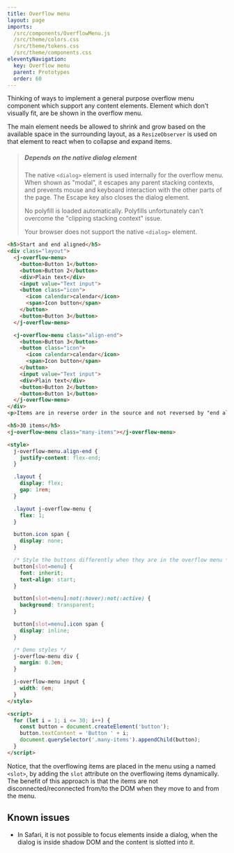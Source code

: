 ```yaml
---
title: Overflow menu
layout: page
imports:
  /src/components/OverflowMenu.js
  /src/theme/colors.css
  /src/theme/tokens.css
  /src/theme/components.css
eleventyNavigation:
  key: Overflow menu
  parent: Prototypes
  order: 60
---
```


Thinking of ways to implement a general purpose overflow menu component which support any content elements. Element which don't visually fit, are be shown in the overflow menu.

The main element needs be allowed to shrink and grow based on the available space in the surrounding layout, as a `ResizeObserver` is used on that element to react when to collapse and expand items.

> ##### Depends on the native dialog element
> The native `<dialog>` element is used internally for the overflow menu. When shown as "modal", it escapes any parent stacking contexts, and prevents mouse and keyboard interaction with the other parts of the page. The Escape key also closes the dialog element.
>
> No polyfill is loaded automatically. Polyfills unfortunately can't overcome the "clipping stacking context" issue.
>
> <p class="dialog-not-supported">Your browser does not support the native <code>&lt;dialog&gt;</code> element.</p>

<render-example></render-example>
```html
<h5>Start and end aligned</h5>
<div class="layout">
  <j-overflow-menu>
    <button>Button 1</button>
    <button>Button 2</button>
    <div>Plain text</div>
    <input value="Text input">
    <button class="icon">
      <icon calendar>calendar</icon>
      <span>Icon button</span>
    </button>
    <button>Button 3</button>
  </j-overflow-menu>

  <j-overflow-menu class="align-end">
    <button>Button 3</button>
    <button class="icon">
      <icon calendar>calendar</icon>
      <span>Icon button</span>
    </button>
    <input value="Text input">
    <div>Plain text</div>
    <button>Button 2</button>
    <button>Button 1</button>
  </j-overflow-menu>
</div>
<p>Items are in reverse order in the source and not reversed by "end alignment".</p>

<h5>30 items</h5>
<j-overflow-menu class="many-items"></j-overflow-menu>

<style>
  j-overflow-menu.align-end {
    justify-content: flex-end;
  }

  .layout {
    display: flex;
    gap: 1rem;
  }

  .layout j-overflow-menu {
    flex: 1;
  }

  button.icon span {
    display: none;
  }

  /* Style the buttons differently when they are in the overflow menu */
  button[slot=menu] {
    font: inherit;
    text-align: start;
  }

  button[slot=menu]:not(:hover):not(:active) {
    background: transparent;
  }

  button[slot=menu].icon span {
    display: inline;
  }

  /* Demo styles */
  j-overflow-menu div {
    margin: 0.3em;
  }

  j-overflow-menu input {
    width: 6em;
  }
</style>

<script>
  for (let i = 1; i <= 30; i++) {
    const button = document.createElement('button');
    button.textContent = 'Button ' + i;
    document.querySelector('.many-items').appendChild(button);
  }
</script>
```

<script>
if (typeof HTMLDialogElement !== 'undefined') {
  document.querySelector('.dialog-not-supported').style.display = 'none';
}
</script>

<style>
.dialog-not-supported {
  color: var(--red-600);
}
</style>

Notice, that the overflowing items are placed in the menu using a named `<slot>`, by adding the `slot` attribute on the overflowing items dynamically. The benefit of this approach is that the items are not disconnected/reconnected from/to the DOM when they move to and from the menu.

## Known issues

- In Safari, it is not possible to focus elements inside a dialog, when the dialog is inside shadow DOM and the content is slotted into it. <!-- https://bugs.webkit.org/show_bug.cgi?id=233320 -->
